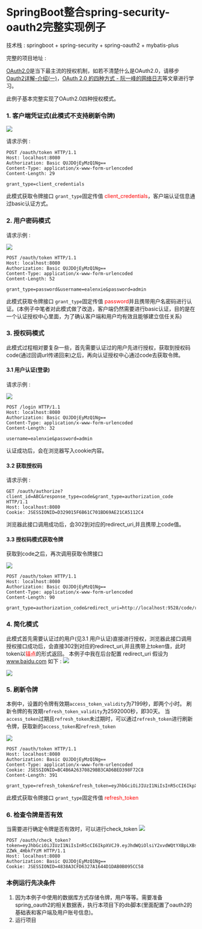 SpringBoot整合spring-security-oauth2完整实现例子
========================



技术栈 : springboot + spring-security + spring-oauth2 + mybatis-plus 

完整的项目地址 : 

[OAuth2.0](https://oauth.net/2/)是当下最主流的授权机制，如若不清楚什么是OAuth2.0，请移步[Oauth2详解-介绍(一)](https://www.jianshu.com/p/84a4b4a1e833)，[OAuth 2.0 的四种方式 - 阮一峰的网络日志](http://www.ruanyifeng.com/blog/2019/04/oauth-grant-types.html)等文章进行学习。

此例子基本完整实现了OAuth2.0四种授权模式。


### 1. 客户端凭证式(此模式不支持刷新令牌)

![](https://img2020.cnblogs.com/blog/994599/202102/994599-20210203140609030-750274907.png)


请求示例 : 
```
POST /oauth/token HTTP/1.1
Host: localhost:8080
Authorization: Basic QUJDOjEyMzQ1Ng==
Content-Type: application/x-www-form-urlencoded
Content-Length: 29

grant_type=client_credentials
```

此模式获取令牌接口 `grant_type`固定传值 <font color='red'>client_credentials</font>，客户端认证信息通过basic认证方式。


### 2. 用户密码模式

请求示例 : 

![](https://img2020.cnblogs.com/blog/994599/202102/994599-20210203140849090-463914185.png)


```
POST /oauth/token HTTP/1.1
Host: localhost:8080
Authorization: Basic QUJDOjEyMzQ1Ng==
Content-Type: application/x-www-form-urlencoded
Content-Length: 52

grant_type=password&username=ealenxie&password=admin
```
此模式获取令牌接口 `grant_type`固定传值 <font color='red'>password</font>并且携带用户名密码进行认证。(本例子中笔者对此模式做了改造，客户端仍然需要进行basic认证，目的是在一个认证授权中心里面，为了确认客户端和用户均有效且能够建立信任关系)


### 3. 授权码模式

此模式过程相对要复杂一些，首先需要认证过的用户先进行授权，获取到授权码code(通过回调url传递回来)之后，再向认证授权中心通过code去获取令牌。

#### 3.1 用户认证(登录)

请求示例  :

![](https://img2020.cnblogs.com/blog/994599/202102/994599-20210203141150447-1796077322.png)

```
POST /login HTTP/1.1
Host: localhost:8080
Authorization: Basic QUJDOjEyMzQ1Ng==
Content-Type: application/x-www-form-urlencoded
Content-Length: 32

username=ealenxie&password=admin
```
认证成功后，会在浏览器写入cookie内容。


#### 3.2 获取授权码

请求示例 : 

```
GET /oauth/authorize?client_id=ABC&response_type=code&grant_type=authorization_code HTTP/1.1
Host: localhost:8080
Cookie: JSESSIONID=D329015F6B61C701BD69AE21CA5112C4
```

浏览器此接口调用成功后，会302到对应的redirect_uri,并且携带上code值。


#### 3.3 授权码模式获取令牌

获取到code之后，再次调用获取令牌接口

![](https://img2020.cnblogs.com/blog/994599/202102/994599-20210203141532941-1192533333.png)

```
POST /oauth/token HTTP/1.1
Host: localhost:8080
Authorization: Basic QUJDOjEyMzQ1Ng==
Content-Type: application/x-www-form-urlencoded
Content-Length: 90

grant_type=authorization_code&redirect_uri=http://localhost:9528/code/redirect&code=3EZOug
```

### 4. 简化模式

此模式首先需要认证过的用户(见3.1 用户认证)直接进行授权，浏览器此接口调用授权接口成功后，会直接302到对应的redirect_uri,并且携带上token值，此时token以<font color='red'>锚点</font>的形式返回。
本例子中我在后台配置 redirect_uri 假设为 www.baidu.com 如下 : 
![](https://img2020.cnblogs.com/blog/994599/202102/994599-20210203152616881-566304748.png)



![](https://img2020.cnblogs.com/blog/994599/202102/994599-20210203145138530-258931100.png)

### 5. 刷新令牌

本例中，设置的令牌有效期`access_token_validity`为7199秒，即两个小时。
刷新令牌的有效期`refresh_token_validity`为2592000秒，即30天。
当`access_token`过期且`refresh_token`未过期时，可以通过`refresh_token`进行刷新令牌，获取新的`access_token`和`refresh_token`

![](https://img2020.cnblogs.com/blog/994599/202102/994599-20210203151933958-120036858.png)

```
POST /oauth/token HTTP/1.1
Host: localhost:8080
Authorization: Basic QUJDOjEyMzQ1Ng==
Content-Type: application/x-www-form-urlencoded
Cookie: JSESSIONID=BC4B6A26370829BB3CAD6BED398F72C8
Content-Length: 391

grant_type=refresh_token&refresh_token=eyJhbGciOiJIUzI1NiIsInR5cCI6IkpXVCJ9xxxx.....

```

此模式获取令牌接口 `grant_type`固定传值 <font color='red'>refresh_token</font>

### 6. 检查令牌是否有效

当需要进行确定令牌是否有效时，可以进行check_token
![](https://img2020.cnblogs.com/blog/994599/202102/994599-20210203152744359-1285977795.png)

```
POST /oauth/check_token?token=eyJhbGciOiJIUzI1NiIsInR5cCI6IkpXVCJ9.eyJhdWQiOlsiY2xvdWQtYXBpLXBsYXRmb3JtIl0sImV4cCI6MTYxMjM3OTkxMSwidXNlcl9uYW1lIjoiZWFsZW54aWUiLCJqdGkiOiJhZWVmMDhkZS02YTExLTQ3NDAtYTQzNS0wNTMyMThkYTMyYzkiLCJjbGllbnRfaWQiOiJBQkMiLCJzY29wZSI6WyJyZWFkIiwid3JpdGUiXX0.NPTkpwwdnaKSiPzUgILnnhjawgAuw-ZZWk_4HbkfYzM HTTP/1.1
Host: localhost:8080
Authorization: Basic QUJDOjEyMzQ1Ng==
Cookie: JSESSIONID=4838A3CFD6327A1644D1DAB0B095CC58

```

### 本例运行先决条件
    
1. 因为本例子中使用的数据库方式存储令牌，用户等等。需要准备spring_oauth2的相关数据表，执行本项目下的db脚本(里面配置了oauth2的基础表和客户端及用户账号信息)。
2. 运行项目



